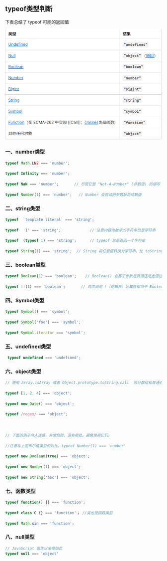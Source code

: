 ## typeof类型判断  


下表总结了 typeof 可能的返回值  

!['图片'](./typeof%E7%B1%BB%E5%9E%8B%E5%88%A4%E6%96%AD.png)  

### 一、number类型  
```javascript  
typeof Math.LN2 === 'number';

typeof Infinity === 'number';

typeof NaN === 'number';       // 尽管它是 "Not-A-Number" (非数值) 的缩写

typeof Number(1) === 'number';   // Number 会尝试把参数解析成数值
```  


### 二、string类型  
```javascript  
typeof  `template literal` === 'string';

typeof  '1' === 'string';             // 注意内容为数字的字符串仍是字符串

typeof  (typeof 1) === 'string';      // typeof 总是返回一个字符串

typeof String(1) === 'string';  // String 将任意值转换为字符串，比 toString 更安全  
```  
### 三、boolean类型  
```javascript  
typeof Boolean(1) === 'boolean';    // Boolean() 会基于参数是真值还是虚值进行转换

typeof !!(1) === 'boolean';       // 两次调用 !（逻辑非）运算符相当于 Boolean()
```  

### 四、Symbol类型  
```javascript   
typeof Symbol() === 'symbol';

typeof Symbol('foo') === 'symbol';

typeof Symbol.iterator === 'symbol';  
```

### 五、undefined类型  
```javascript  
 typeof undefined === 'undefined';
 ```  

 ### 六、object类型  
 ```javascript  
 // 使用 Array.isArray 或者 Object.prototype.toString.call  区分数组和普通对象

typeof [1, 2, 4] === 'object';

typeof new Date() === 'object';

typeof /regex/ === 'object';



// 下面的例子令人迷惑，非常危险，没有用处。避免使用它们。 

//注意与上面布尔值类型的对比。typeof Number(1) === 'number'

typeof new Boolean(true) === 'object';

typeof new Number(1) === 'object'; 

typeof new String('abc') === 'object';  

```

### 七、函数类型  
```javascript  
typeof function() {} === 'function';

typeof class C {} === 'function'； //类也是函数类型

typeof Math.sin === 'function';

```  

### 八、null类型  
```javascript  
// JavaScript 诞生以来便如此
typeof null === 'object' 

```  


